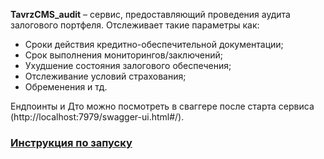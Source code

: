 <strong>TavrzCMS_audit</strong> – сервис, предоставляющий проведения аудита залогового портфеля.
Отслеживает такие параметры как:
<ul>
<li>Сроки действия кредитно-обеспечительной документации;</li>
<li>Срок выполнения мониторингов/заключений;</li>
<li>Ухудшение состояния залогового обеспечения;</li>
<li>Отслеживание условий страхования;</li>
<li>Обременения и тд. </li>
</ul>


Ендпоинты и Дто можно посмотреть в сваггере после старта сервиса (http://localhost:7979/swagger-ui.html#/).

### <a href="https://github.com/Dmitriy1Fokin/tavrzCMS_api">Инструкция по запуску</a>
